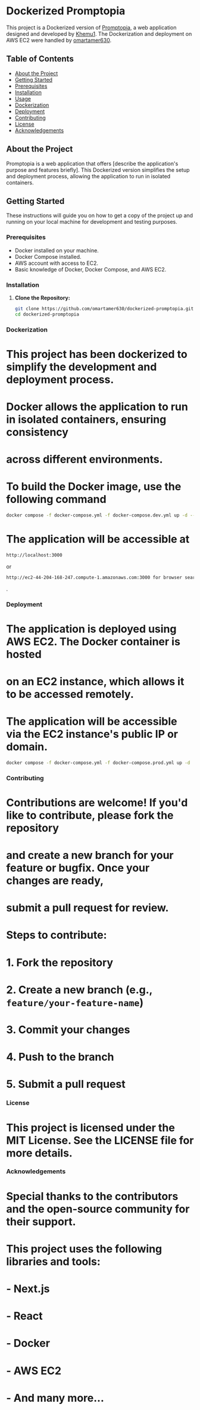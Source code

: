 # Dockerized Promptopia

This project is a Dockerized version of [Promptopia](https://github.com/Khemu1), a web application designed and developed by [Khemu1](https://github.com/Khemu1). The Dockerization and deployment on AWS EC2 were handled by [omartamer630](https://github.com/omartamer630).

## Table of Contents

- [About the Project](#about-the-project)
- [Getting Started](#getting-started)
- [Prerequisites](#prerequisites)
- [Installation](#installation)
- [Usage](#usage)
- [Dockerization](#dockerization)
- [Deployment](#deployment)
- [Contributing](#contributing)
- [License](#license)
- [Acknowledgements](#acknowledgements)

## About the Project

Promptopia is a web application that offers [describe the application's purpose and features briefly]. This Dockerized version simplifies the setup and deployment process, allowing the application to run in isolated containers.

## Getting Started

These instructions will guide you on how to get a copy of the project up and running on your local machine for development and testing purposes.

### Prerequisites

- Docker installed on your machine.
- Docker Compose installed.
- AWS account with access to EC2.
- Basic knowledge of Docker, Docker Compose, and AWS EC2.

### Installation

1. **Clone the Repository:**

   ```bash
   git clone https://github.com/omartamer630/dockerized-promptopia.git
   cd dockerized-promptopia
   
### Dockerization

# This project has been dockerized to simplify the development and deployment process.
# Docker allows the application to run in isolated containers, ensuring consistency
# across different environments.

# To build the Docker image, use the following command
```bash
docker compose -f docker-compose.yml -f docker-compose.dev.yml up -d --build || docker compose -f docker-compose.yml -f docker-compose.prod.yml up -d --build
```

# The application will be accessible at
```bash
http://localhost:3000
``` 
or 
```bash
http://ec2-44-204-168-247.compute-1.amazonaws.com:3000 for browser search
``` 
.

### Deployment

# The application is deployed using AWS EC2. The Docker container is hosted
# on an EC2 instance, which allows it to be accessed remotely.

# The application will be accessible via the EC2 instance's public IP or domain.

```bash
docker compose -f docker-compose.yml -f docker-compose.prod.yml up -d
```

### Contributing

# Contributions are welcome! If you'd like to contribute, please fork the repository
# and create a new branch for your feature or bugfix. Once your changes are ready,
# submit a pull request for review.

# Steps to contribute:
# 1. Fork the repository
# 2. Create a new branch (e.g., `feature/your-feature-name`)
# 3. Commit your changes
# 4. Push to the branch
# 5. Submit a pull request

### License

# This project is licensed under the MIT License. See the LICENSE file for more details.

### Acknowledgements

# Special thanks to the contributors and the open-source community for their support.
# This project uses the following libraries and tools:
# - Next.js
# - React
# - Docker
# - AWS EC2
# - And many more...
